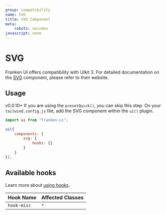 ```yaml
---
group: compatibility
name: SVG
title: SVG Component
meta:
    robots: noindex
javascript: none
---
```


# SVG

Franken UI offers compatibility with UIkit 3. For detailed documentation on the <a class="font-medium underline underline-offset-4" href="https://getuikit.com/docs/svg" target="blank">SVG</a> component, please refer to their website.

## Usage

<span class="uk-badge uk-badge-danger">v0.0.10+</span> If you are using the `presetQuick()`, you can skip this step. On your `tailwind.config.js` file, add the SVG component within the `ui()` plugin.

```javascript
import ui from "franken-ui";

ui({
    components: {
        svg: {
            hooks: {}
        }
    }
}),
```

## Available hooks

Learn more about [using hooks](hooks.md).

| Hook Name   | Affected Classes |
|-------------|------------------|
| `hook-misc` | `*`              |

